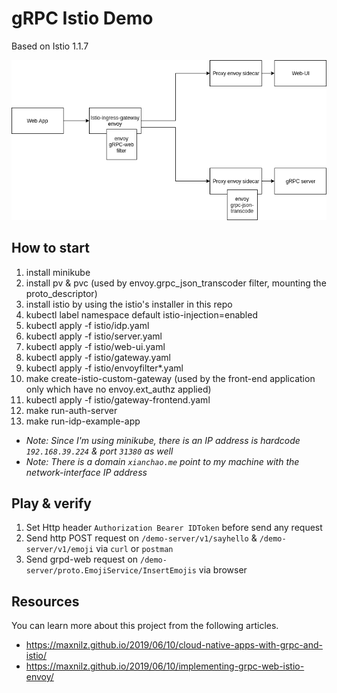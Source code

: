 # gRPC Istio Demo

Based on Istio 1.1.7

![Deployment Diagram](deployment.png?raw=true "Deployment Diagram")

## How to start

1. install minikube
2. install pv & pvc (used by envoy.grpc_json_transcoder filter, mounting the proto_descriptor)
3. install istio by using the istio's installer in this repo
4. kubectl label namespace default istio-injection=enabled
5. kubectl apply -f istio/idp.yaml
6. kubectl apply -f istio/server.yaml
7. kubectl apply -f istio/web-ui.yaml
8. kubectl apply -f istio/gateway.yaml
9. kubectl apply -f istio/envoyfilter*.yaml
10. make create-istio-custom-gateway (used by the front-end application only which have no envoy.ext_authz applied)
11. kubectl apply -f istio/gateway-frontend.yaml
12. make run-auth-server
13. make run-idp-example-app

- *Note: Since I'm using minikube, there is an IP address is hardcode `192.168.39.224` & port `31380` as well*
- *Note: There is a domain `xianchao.me` point to my machine with the network-interface IP address*

## Play & verify
1. Set Http header `Authorization Bearer IDToken` before send any request
2. Send http POST request on `/demo-server/v1/sayhello` & `/demo-server/v1/emoji` via `curl` or `postman`
3. Send grpd-web request on `/demo-server/proto.EmojiService/InsertEmojis` via browser

## Resources

You can learn more about this project from the following articles.

* https://maxnilz.github.io/2019/06/10/cloud-native-apps-with-grpc-and-istio/
* https://maxnilz.github.io/2019/06/10/implementing-grpc-web-istio-envoy/

